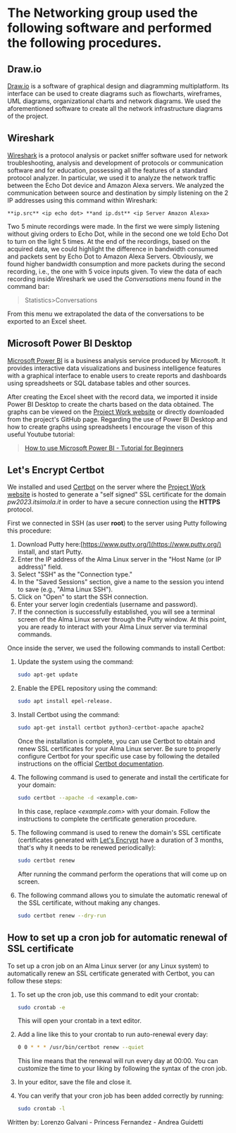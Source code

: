 # The Networking group used the following software and performed the following procedures.

## <span>Draw.io</span>

[Draw.io](https://www.drawio.com/) is a software of graphical design and diagramming multiplatform.
Its interface can be used to create diagrams such as flowcharts, wireframes, UML diagrams, organizational charts and network diagrams.
We used the aforementioned software to create all the network infrastructure diagrams of the project.

## Wireshark

[Wireshark](https://www.wireshark.org/) is a protocol analysis or packet sniffer software used for network troubleshooting, analysis and development of protocols or communication software and for education, possessing all the features of a standard protocol analyzer.
In particular, we used it to analyze the network traffic between the Echo Dot device and Amazon Alexa servers.
We analyzed the communication between source and destination by simply listening on the 2 IP addresses using this command within Wireshark:

```wireshark
**ip.src** <ip echo dot> **and ip.dst** <ip Server Amazon Alexa>
```

Two 5 minute recordings were made.
In the first we were simply listening without giving orders to Echo Dot, while in the second one we told Echo Dot to turn on the light 5 times.
At the end of the recordings, based on the acquired data, we could highlight the difference in bandwidth consumed and packets sent by Echo Dot to Amazon Alexa Servers. Obviously, we found higher bandwidth consumption and more packets during the second recording, i.e., the one with 5 voice inputs given.
To view the data of each recording inside Wireshark we used the *Conversations* menu found in the command bar:
> Statistics>Conversations

From this menu we extrapolated the data of the conversations to be exported to an Excel sheet.

## Microsoft Power BI Desktop
[Microsoft Power BI](https://powerbi.microsoft.com/) is a business analysis service produced by Microsoft. It provides interactive data visualizations and business intelligence features with a graphical interface to enable users to create reports and dashboards using spreadsheets or SQL database tables and other sources.

After creating the Excel sheet with the record data, we imported it inside Power BI Desktop to create the charts based on the data obtained.
The graphs can be viewed on the [Project Work website](https://pw2023.itsimola.it/) or directly downloaded from the project's GitHub page.
Regarding the use of Power BI Desktop and how to create graphs using spreadsheets I encourage the vison of this useful Youtube tutorial:

>[How to use Microsoft Power BI - Tutorial for Beginners](https://www.youtube.com/watch?v=TmhQCQr_DCA)


## Let's Encrypt Certbot

We installed and used [Certbot](https://certbot.eff.org/) on the server where the [Project Work website](https://pw2023.itsimola.it/) is hosted to generate a "self signed" SSL certificate for the domain *pw2023.itsimola<nolink>.it* in order to have a secure connection using the **HTTPS** protocol.

First we connected in SSH (as user **root**) to the server using Putty following this procedure:

1. Download Putty here:[https://www.putty.org/](https://www.putty.org/) install, and start Putty.
2. Enter the IP address of the Alma Linux server in the "Host Name (or IP address)" field.
3. Select "SSH" as the "Connection type."
4. In the "Saved Sessions" section, give a name to the session you intend to save (e.g., "Alma Linux SSH").
5. Click on "Open" to start the SSH connection.
6. Enter your server login credentials (username and password).
7. If the connection is successfully established, you will see a terminal screen of the Alma Linux server through the Putty window. At this point, you are ready to interact with your Alma Linux server via terminal commands.

Once inside the server, we used the following commands to install Certbot:

1. Update the system using the command:

    ```bash
    sudo apt-get update
    ```

2. Enable the EPEL repository using the command:

    ```bash
    sudo apt install epel-release.
    ```

3. Install Certbot using the command:

    ```bash
    sudo apt-get install certbot python3-certbot-apache apache2
    ```

    Once the installation is complete, you can use Certbot to obtain and renew SSL certificates for your Alma Linux server. Be sure to properly configure Certbot for your specific use case by following the detailed instructions on the official [Certbot documentation](https://eff-certbot.readthedocs.io/en/stable/).

4. The following command is used to generate and install the certificate for your domain:

    ```bash
    sudo certbot --apache -d <example.com>
    ```

    In this case, replace *<example.<nolink>com>* with your domain.
    Follow the instructions to complete the certificate generation procedure.

5. The following command is used to renew the domain's SSL certificate (certificates generated with [Let's Encrypt](https://letsencrypt.org/) have a duration of 3 months, that's why it needs to be renewed periodically):

    ```bash
    sudo certbot renew
    ```

    After running the command perform the operations that will come up on screen.

6. The following command allows you to simulate the automatic renewal of the SSL certificate, without making any changes.

    ```bash
    sudo certbot renew --dry-run
    ```

## How to set up a cron job for automatic renewal of SSL certificate 

To set up a cron job on an Alma Linux server (or any Linux system) to automatically renew an SSL certificate generated with Certbot, you can follow these steps:

1. To set up the cron job, use this command to edit your crontab:

    ```bash
    sudo crontab -e
    ```

    This will open your crontab in a text editor.

2. Add a line like this to your crontab to run auto-renewal every day:

    ```bash
    0 0 * * * /usr/bin/certbot renew --quiet
    ```

    This line means that the renewal will run every day at 00:00. You can customize the time to your liking by following the syntax of the cron job.

3. In your editor, save the file and close it.

4. You can verify that your cron job has been added correctly by running:

    ```bash
    sudo crontab -l
    ```

Written by:
Lorenzo Galvani - Princess Fernandez - Andrea Guidetti
